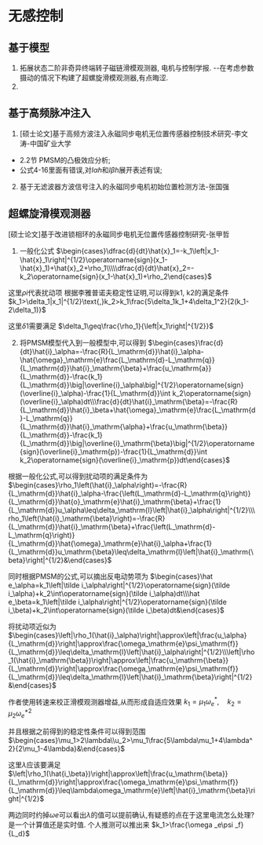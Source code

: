 # 无感控制
## 基于模型
1. 拓展状态二阶非奇异终端转子磁链滑模观测器, 电机与控制学报. --在考虑参数摄动的情况下构建了超螺旋滑模观测器,有点晦涩.
2. 
## 基于高频脉冲注入
1. [硕士论文]基于高频方波注入永磁同步电机无位置传感器控制技术研究-李文涛-中国矿业大学
* 2.2节 PMSM的凸极效应分析;
* 公式4-16里面有错误,对$I\alpha h$和$I\beta h$展开表述有误;
2. 基于无滤波器方波信号注入的永磁同步电机初始位置检测方法-张国强
## 超螺旋滑模观测器
[硕士论文]基于改进锁相环的永磁同步电机无位置传感器控制研究-张甲哲
1. 一般化公式
$\begin{cases}\dfrac{d}{dt}\hat{x}_1=-k_1\left|x_1-\hat{x}_1\right|^{1/2}\operatorname{sign}(x_1-\hat{x}_1)+\hat{x}_2+\rho_1\\\\\dfrac{d}{dt}\hat{x}_2=-k_2\operatorname{sign}(x_1-\hat{x}_1)+\rho_2\end{cases}$

这里$\rho i$代表扰动项
根据李雅普诺夫稳定性证明,可以得到k1, k2的满足条件
$k_1>\delta_1|x_1|^{1/2}\text{,}k_2>k_1\frac{5\delta_1k_1+4\delta_1^2}{2(k_1-2\delta_1)}$

这里$\delta 1$需要满足
$\delta_1\geq\frac{\rho_1}{\left|x_1\right|^{1/2}}$

2. 将PMSM模型代入到一般模型中,可以得到
$\begin{cases}\frac{d}{dt}\hat{i}_\alpha=-\frac{R}{L_\mathrm{d}}\hat{i}_\alpha-\hat{\omega}_\mathrm{e}\frac{L_\mathrm{d}-L_\mathrm{q}}{L_\mathrm{d}}\hat{i}_\mathrm{\beta}+\frac{u_\mathrm{a}}{L_\mathrm{d}}-\frac{k_1}{L_\mathrm{d}}\big|\overline{i}_\alpha\big|^{1/2}\operatorname{sign}(\overline{i}_\alpha)-\frac{1}{L_\mathrm{d}}\int k_2\operatorname{sign}(\overline{i}_\alpha)dt\\\frac{d}{dt}\hat{i}_\mathrm{\beta}=-\frac{R}{L_\mathrm{d}}\hat{i}_\beta+\hat{\omega}_\mathrm{e}\frac{L_\mathrm{d}-L_\mathrm{q}}{L_\mathrm{d}}\hat{i}_\mathrm{\alpha}+\frac{u_\mathrm{\beta}}{L_\mathrm{d}}-\frac{k_1}{L_\mathrm{d}}\big|\overline{i}_\mathrm{\beta}\big|^{1/2}\operatorname{sign}(\overline{i}_\mathrm{p})-\frac{1}{L_\mathrm{d}}\int k_2\operatorname{sign}(\overline{i}_\mathrm{p})dt\end{cases}$

根据一般化公式,可以得到扰动项的满足条件为
$\begin{cases}\rho_1\left(\hat{i}_\alpha\right)=-\frac{R}{L_\mathrm{d}}\hat{i}_\alpha-\frac{\left(L_\mathrm{d}-L_\mathrm{q}\right)}{L_\mathrm{d}}\hat{o}_\mathrm{e}\hat{i}_\mathrm{\beta}+\frac{1}{L_\mathrm{d}}u_\alpha\leq\delta_\mathrm{l}\left|\hat{i}_\alpha\right|^{1/2}\\\rho_1\left(\hat{i}_\mathrm{\beta}\right)=-\frac{R}{L_\mathrm{d}}\hat{i}_\mathrm{\beta}+\frac{\left(L_\mathrm{d}-L_\mathrm{q}\right)}{L_\mathrm{d}}\hat{\omega}_\mathrm{e}\hat{i}_\alpha+\frac{1}{L_\mathrm{d}}u_\mathrm{\beta}\leq\delta_\mathrm{l}\left|\hat{i}_\mathrm{\beta}\right|^{1/2}&\end{cases}$

同时根据PMSM的公式,可以摘出反电动势项为
$\begin{cases}\hat e_\alpha=k_1\left|\tilde i_\alpha\right|^{1/2}\operatorname{sign}(\tilde i_\alpha)+k_2\int\operatorname{sign}(\tilde i_\alpha)dt\\\hat e_\beta=k_1\left|\tilde i_\alpha\right|^{1/2}\operatorname{sign}(\tilde i_\beta)+k_2\int\operatorname{sign}(\tilde i_\beta)dt&\end{cases}$

将扰动项近似为
$\begin{cases}\left|\rho_1(\hat{i}_\alpha)\right|\approx\left|\frac{u_\alpha}{L_\mathrm{d}}\right|\approx\frac{\omega_\mathrm{e}\psi_\mathrm{f}}{L_\mathrm{d}}\leq\delta_\mathrm{l}\left|\hat{i}_\alpha\right|^{1/2}\\\left|\rho_1(\hat{i}_\mathrm{\beta})\right|\approx\left|\frac{u_\mathrm{\beta}}{L_\mathrm{d}}\right|\approx\frac{\omega_\mathrm{e}\psi_\mathrm{f}}{L_\mathrm{d}}\leq\delta_\mathrm{l}\left|\hat{i}_\mathrm{\beta}\right|^{1/2}&\end{cases}$

作者使用转速来校正滑模观测器增益,从而形成自适应效果
$k_1=\mu_1\omega_e^*,\quad k_2=\mu_2\omega_e^{*2}$

并且根据之前得到的稳定性条件可以得到范围
$\begin{cases}\mu_1>2\lambda\\u_2>\mu_1\frac{5\lambda\mu_1+4\lambda^2}{2\mu_1-4\lambda}&\end{cases}$

这里$\lambda$应该要满足
$\left|\rho_1(\hat{i_\beta})\right|\approx\left|\frac{u_\mathrm{\beta}}{L_\mathrm{d}}\right|\approx\frac{\omega_\mathrm{e}\psi_\mathrm{f}}{L_\mathrm{d}}\leq\lambda\omega_\mathrm{e}\left|\hat{i}_\mathrm{\beta}\right|^{1/2}$

两边同时约掉$\omega{e}$可以看出$\lambda$的值可以提前确认,有疑惑的点在于这里电流怎么处理?是一个计算值还是实时值.
个人推测可以推出来
$k_1>\frac{\omega _e\psi _f}{L_d}$

